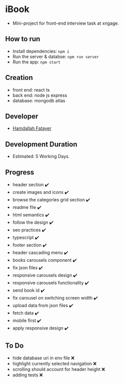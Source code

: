 # iBook #
- Mini-project for front-end interview task at xngage.

## How to run ##
- Install dependencies: ```npm i```
- Run the server & databse: ```npm run server```
- Run the app: ```npm start```
 
## Creation ##
- front end: react ts
- back end: node js express
- database: mongodb atlas

## Developer ##
- [Hamdallah Fatayer](https://github.com/Hamdalla2)

## Development Duration ##
- Estimated: 5 Working Days.

## Progress ##
- header section ✔️
- create images and icons ✔️
- browse the categories grid section ✔️
- readme file ✔️
- html semantics ✔️
- follow the design ✔️
- seo practices ✔️
- typescript ✔️
- footer section ✔️
- header cascading menu ✔️
- books carousels component ✔️
- fix json files ✔️
- responsive carousels design ✔️
- responsive carousels functionality ✔️
- send book id ✔️
- fix carousel on switching screen width ✔️
- upload data from json files ✔️
- fetch data ✔️
- mobile first ✔️
- apply responsive design ✔️

## To Do ##
- hide database uri in env file ❌
- highlight currently selected navigation ❌
- scrolling should account for header height ❌
- adding tests ❌
